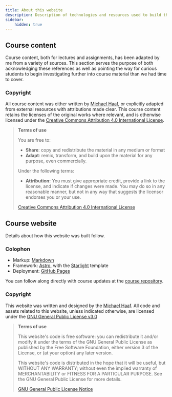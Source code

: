 ```yaml
---
title: About this website
description: Description of technologies and resources used to build this website. Acknowledgements, copyright, terms of use, etc. can be found on this page.
sidebar:
    hidden: true
---
```


## Course content

Course content, both for lectures and assignments, has been adapted by me from a variety of sources. This section serves the purpose of both acknowledging these references as well as pointing the way for curious students to begin investigating further into course material than we had time to cover.

### Copyright

All course content was either written by [Michael Haaf](https://github.com/michaelhaaf), or explicitly adapted from external resources with attributions made clear. This course content retains the licenses of the original works where relevant, and is otherwise licensed under the [Creative Commons Attribution 4.0 International License](https://creativecommons.org/licenses/by/4.0/).

> **Terms of use**
>
> You are free to:
>
>   - **Share**: copy and redistribute the material in any medium or format
>   - **Adapt**: remix, transform, and build upon the material for any purpose, even commercially.
>
> Under the following terms:
>
>  - **Attribution:** You must give appropriate credit, provide a link to the license, and indicate if changes were made. You may do so in any reasonable manner, but not in any way that suggests the licensor endorses you or your use.
>
> [Creative Commons Attribution 4.0 International License](https://creativecommons.org/licenses/by/4.0/)

## Course website

Details about how this website was built follow.

### Colophon

- Markup: [Markdown](https://daringfireball.net/projects/markdown/)
- Framework: [Astro](https://astro.build/), with the [Starlight](https://starlight.astro.build/) template
- Deployment: [GitHub Pages](https://pages.github.com/)

You can follow along directly with course updates at the [course repository](https://github.com/michaelhaaf/2W6-W23).

### Copyright

This website was written and designed by the [Michael Haaf](https://github.com/michaelhaaf). All code and assets related to this website, unless indicated otherwise, are licensed under the [GNU General Public License v3.0](https://github.com/michaelhaaf/2W6-W23/blob/main/LICENSE)

> **Terms of use**
>
> This website's code is free software: you can redistribute it and/or modify it under the terms of the GNU General Public License as published by the Free Software Foundation, either version 3 of the License, or (at your option) any later version.
>
> This website's code is distributed in the hope that it will be useful, but WITHOUT ANY WARRANTY; without even the implied warranty of MERCHANTABILITY or FITNESS FOR A PARTICULAR PURPOSE. See the GNU General Public License for more details.
>
>   [GNU General Public License Notice](https://www.gnu.org/licenses/gpl-howto.html)
